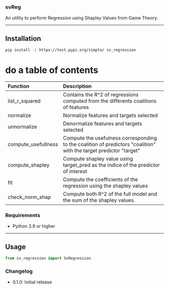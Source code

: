### svReg

An utility to perform Regression using Shapley Values from Game Theory.

----

## Installation

```bash
pip install -i https://test.pypi.org/simple/ sv_regression
```

# do a table of contents

| Function  | Description  |
| :------------- |:-----------------------------------------------------------------------------------|
| list_r_squared | Contains the R^2 of regressions computed from the differents coalitions of features
| normalize      | Normalize features and targets selected
| unnormalize    | Denormalize features and targets selected
| compute_usefullness | Compute the usefulness corresponding to the coalition of predictors "coalition" with the target predictor "target"
| compute_shapley | Compute shapley value using target_pred as the indice of the predictor of interest
| fit | Compute the coefficients of the regression using the shapley values
| check_norm_shap | Compute both R^2 of the full model and the sum of the shapley values.


### Requirements

- Python 3.9 or higher

---

## Usage

```python
from sv_regression import SvRegression
```

### Changelog 

- 0.1.0: Initial release